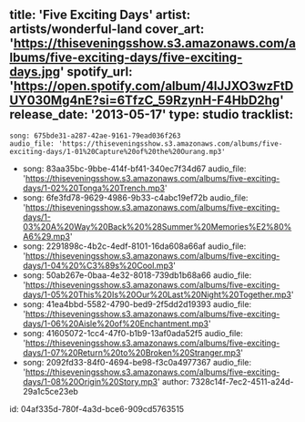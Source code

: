 title: 'Five Exciting Days'
artist: artists/wonderful-land
cover_art: 'https://thiseveningsshow.s3.amazonaws.com/albums/five-exciting-days/five-exciting-days.jpg'
spotify_url: 'https://open.spotify.com/album/4lJJXO3wzFtDUY030Mg4nE?si=6TfzC_59RzynH-F4HbD2hg'
release_date: '2013-05-17'
type: studio
tracklist:
  -
    song: 675bde31-a287-42ae-9161-79ead036f263
    audio_file: 'https://thiseveningsshow.s3.amazonaws.com/albums/five-exciting-days/1-01%20Capture%20of%20the%20Ourang.mp3'
  -
    song: 83aa35bc-9bbe-414f-bf41-340ec7f34d67
    audio_file: 'https://thiseveningsshow.s3.amazonaws.com/albums/five-exciting-days/1-02%20Tonga%20Trench.mp3'
  -
    song: 6fe3fd78-9629-4986-9b33-c4abc19ef72b
    audio_file: 'https://thiseveningsshow.s3.amazonaws.com/albums/five-exciting-days/1-03%20A%20Way%20Back%20%28Summer%20Memories%E2%80%A6%29.mp3'
  -
    song: 2291898c-4b2c-4edf-8101-16da608a66af
    audio_file: 'https://thiseveningsshow.s3.amazonaws.com/albums/five-exciting-days/1-04%20%C3%89s%20Cool.mp3'
  -
    song: 50ab267e-0baa-4e32-8018-739db1b68a66
    audio_file: 'https://thiseveningsshow.s3.amazonaws.com/albums/five-exciting-days/1-05%20This%20Is%20Our%20Last%20Night%20Together.mp3'
  -
    song: 41ea4bbd-5582-4790-bed9-2f5dd2d19393
    audio_file: 'https://thiseveningsshow.s3.amazonaws.com/albums/five-exciting-days/1-06%20Aisle%20of%20Enchantment.mp3'
  -
    song: 41605072-1cc4-47f0-b1b9-13af0ada52f5
    audio_file: 'https://thiseveningsshow.s3.amazonaws.com/albums/five-exciting-days/1-07%20Return%20to%20Broken%20Stranger.mp3'
  -
    song: 2092fd33-84f0-4694-be98-f3c0a4977367
    audio_file: 'https://thiseveningsshow.s3.amazonaws.com/albums/five-exciting-days/1-08%20Origin%20Story.mp3'
author: 7328c14f-7ec2-4511-a24d-29a1c5ce23eb

id: 04af335d-780f-4a3d-bce6-909cd5763515
